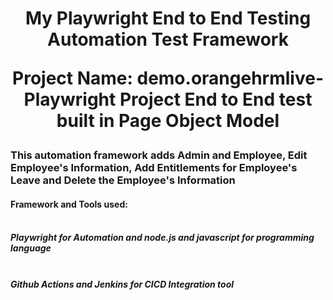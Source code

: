 <h1 align="center">My Playwright End to End Testing Automation Test Framework

Project Name: demo.orangehrmlive-Playwright Project End to End test built in Page Object Model</h1>

<h3> This automation framework adds Admin and Employee, Edit Employee's Information, Add Entitlements for Employee's Leave and Delete the Employee's Information</h3>

<h4> <b> </b>Framework and Tools used: </b> </h4>
<h5> <br> Playwright for Automation and node.js and javascript for programming language </br> </h5>
<h5> <br> Github Actions and Jenkins for CICD Integration tool </br> </h5>
